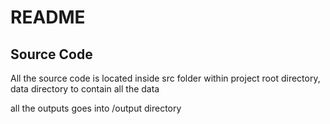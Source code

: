 # README

## Source Code
 
 All the source code is located inside src folder
 within project root directory, data directory to contain all the data
 
 all the outputs goes into /output directory
 